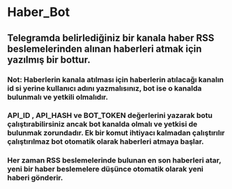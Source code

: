 # Haber_Bot
## Telegramda belirlediğiniz bir kanala haber RSS beslemelerinden alınan haberleri atmak için yazılmış bir bottur.
### Not: Haberlerin kanala atılması için haberlerin atılacağı kanalın id si yerine kullanıcı adını yazmalısınız, bot ise o kanalda bulunmalı ve yetkili olmalıdır.
### API_ID , API_HASH ve BOT_TOKEN değerlerini yazarak botu çalıştırabilirsiniz ancak bot kanalda olmalı ve yetkisi de bulunmak zorundadır. Ek bir komut ihtiyacı kalmadan çalıştırılır çalıştırılmaz bot otomatik olarak haberleri atmaya başlar.
### Her zaman RSS beslemelerinde bulunan en son haberleri atar, yeni bir haber beslemelere düşünce otomatik olarak yeni haberi gönderir.
